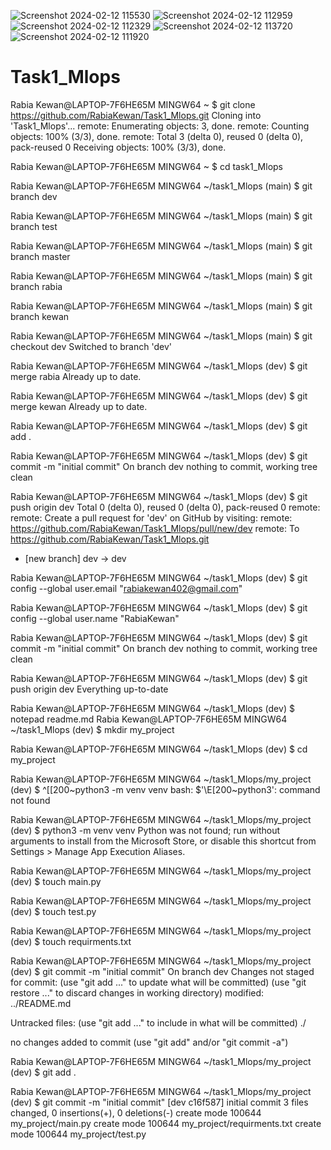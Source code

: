 ![Screenshot 2024-02-12 115530](https://github.com/RabiaKewan/Task1_Mlops/assets/119858275/a552c92d-2d48-4edf-84d3-2f62ea0e960b)
![Screenshot 2024-02-12 112959](https://github.com/RabiaKewan/Task1_Mlops/assets/119858275/5ba2e5b1-ba5e-4d9d-8253-ad3ef9418068)
![Screenshot 2024-02-12 112329](https://github.com/RabiaKewan/Task1_Mlops/assets/119858275/684cc5a2-d483-4323-b0ee-0125f8fca7a1)
![Screenshot 2024-02-12 113720](https://github.com/RabiaKewan/Task1_Mlops/assets/119858275/6306b0a5-df57-4774-a4e3-9878e74c4220)
![Screenshot 2024-02-12 111920](https://github.com/RabiaKewan/Task1_Mlops/assets/119858275/e8e515e1-3ec0-45a1-9718-af7d40b56380)

# Task1_Mlops

Rabia Kewan@LAPTOP-7F6HE65M MINGW64 ~
$ git clone https://github.com/RabiaKewan/Task1_Mlops.git
Cloning into 'Task1_Mlops'...
remote: Enumerating objects: 3, done.
remote: Counting objects: 100% (3/3), done.
remote: Total 3 (delta 0), reused 0 (delta 0), pack-reused 0
Receiving objects: 100% (3/3), done.

Rabia Kewan@LAPTOP-7F6HE65M MINGW64 ~
$ cd task1_Mlops

Rabia Kewan@LAPTOP-7F6HE65M MINGW64 ~/task1_Mlops (main)
$ git branch dev

Rabia Kewan@LAPTOP-7F6HE65M MINGW64 ~/task1_Mlops (main)
$ git branch test

Rabia Kewan@LAPTOP-7F6HE65M MINGW64 ~/task1_Mlops (main)
$ git branch master

Rabia Kewan@LAPTOP-7F6HE65M MINGW64 ~/task1_Mlops (main)
$ git branch rabia

Rabia Kewan@LAPTOP-7F6HE65M MINGW64 ~/task1_Mlops (main)
$ git branch kewan

Rabia Kewan@LAPTOP-7F6HE65M MINGW64 ~/task1_Mlops (main)
$ git checkout dev
Switched to branch 'dev'

Rabia Kewan@LAPTOP-7F6HE65M MINGW64 ~/task1_Mlops (dev)
$ git merge rabia
Already up to date.

Rabia Kewan@LAPTOP-7F6HE65M MINGW64 ~/task1_Mlops (dev)
$ git merge kewan
Already up to date.

Rabia Kewan@LAPTOP-7F6HE65M MINGW64 ~/task1_Mlops (dev)
$ git add .

Rabia Kewan@LAPTOP-7F6HE65M MINGW64 ~/task1_Mlops (dev)
$ git commit -m "initial commit"
On branch dev
nothing to commit, working tree clean

Rabia Kewan@LAPTOP-7F6HE65M MINGW64 ~/task1_Mlops (dev)
$ git push origin dev
Total 0 (delta 0), reused 0 (delta 0), pack-reused 0
remote:
remote: Create a pull request for 'dev' on GitHub by visiting:
remote:      https://github.com/RabiaKewan/Task1_Mlops/pull/new/dev
remote:
To https://github.com/RabiaKewan/Task1_Mlops.git
 * [new branch]      dev -> dev

Rabia Kewan@LAPTOP-7F6HE65M MINGW64 ~/task1_Mlops (dev)
$ git config --global user.email "rabiakewan402@gmail.com"

Rabia Kewan@LAPTOP-7F6HE65M MINGW64 ~/task1_Mlops (dev)
$  git config --global user.name "RabiaKewan"

Rabia Kewan@LAPTOP-7F6HE65M MINGW64 ~/task1_Mlops (dev)
$ git commit -m "initial commit"
On branch dev
nothing to commit, working tree clean

Rabia Kewan@LAPTOP-7F6HE65M MINGW64 ~/task1_Mlops (dev)
$ git push origin dev
Everything up-to-date

Rabia Kewan@LAPTOP-7F6HE65M MINGW64 ~/task1_Mlops (dev)
$ notepad readme.md
Rabia Kewan@LAPTOP-7F6HE65M MINGW64 ~/task1_Mlops (dev)
$ mkdir my_project

Rabia Kewan@LAPTOP-7F6HE65M MINGW64 ~/task1_Mlops (dev)
$ cd my_project

Rabia Kewan@LAPTOP-7F6HE65M MINGW64 ~/task1_Mlops/my_project (dev)
$ ^[[200~python3 -m venv venv
bash: $'\E[200~python3': command not found

Rabia Kewan@LAPTOP-7F6HE65M MINGW64 ~/task1_Mlops/my_project (dev)
$ python3 -m venv venv
Python was not found; run without arguments to install from the Microsoft Store, or disable this shortcut from Settings > Manage App Execution Aliases.

Rabia Kewan@LAPTOP-7F6HE65M MINGW64 ~/task1_Mlops/my_project (dev)
$ touch main.py

Rabia Kewan@LAPTOP-7F6HE65M MINGW64 ~/task1_Mlops/my_project (dev)
$ touch test.py

Rabia Kewan@LAPTOP-7F6HE65M MINGW64 ~/task1_Mlops/my_project (dev)
$ touch requirments.txt

Rabia Kewan@LAPTOP-7F6HE65M MINGW64 ~/task1_Mlops/my_project (dev)
$ git commit -m "initial commit"
On branch dev
Changes not staged for commit:
  (use "git add <file>..." to update what will be committed)
  (use "git restore <file>..." to discard changes in working directory)
        modified:   ../README.md

Untracked files:
  (use "git add <file>..." to include in what will be committed)
        ./

no changes added to commit (use "git add" and/or "git commit -a")

Rabia Kewan@LAPTOP-7F6HE65M MINGW64 ~/task1_Mlops/my_project (dev)
$ git add .

Rabia Kewan@LAPTOP-7F6HE65M MINGW64 ~/task1_Mlops/my_project (dev)
$ git commit -m "initial commit"
[dev c16f587] initial commit
 3 files changed, 0 insertions(+), 0 deletions(-)
 create mode 100644 my_project/main.py
 create mode 100644 my_project/requirments.txt
 create mode 100644 my_project/test.py


